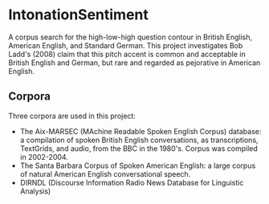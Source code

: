 # IntonationSentiment
A corpus search for the high-low-high question contour in British English, American English, and Standard German. This project investigates Bob Ladd's (2008) claim that this pitch accent is common and acceptable in British English and German, but rare and regarded as pejorative in American English.

## Corpora
Three corpora are used in this project:
* The Aix-MARSEC (MAchine Readable Spoken English Corpus) database: a compilation of spoken British English conversations, as transcriptions, TextGrids, and audio, from the BBC in the 1980's. Corpus was compiled in 2002-2004.
* The Santa Barbara Corpus of Spoken American English: a large corpus of natural American English conversational speech.
* DIRNDL (Discourse Information Radio News Database for Linguistic Analysis)
